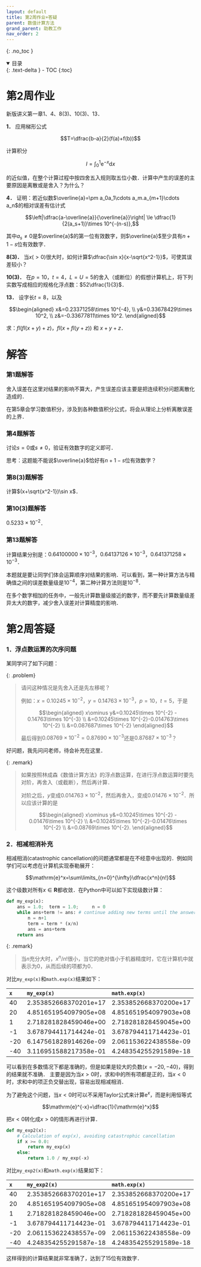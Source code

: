 ```yaml
---
layout: default
title: 第2周作业+答疑
parent: 数值计算方法
grand_parent: 助教工作
nav_order: 2
---
```


{: .no_toc }

<details open markdown="block">
  <summary>
    目录
  </summary>
  {: .text-delta }
- TOC
{:toc}
</details>

# 第2周作业

新版讲义第一章1、4、8(3)、10(3)、13．

**1．** 应用梯形公式

$$T=\dfrac{b-a}{2}(f(a)+f(b))$$

计算积分

$$I=\int_0^1\mathrm{e}^{-x}\mathrm{d}x$$

的近似值，在整个计算过程中按四舍五入规则取五位小数．计算中产生的误差的主要原因是离散或是舍入？为什么？

**4．** 证明：若近似数$\overline{a}=\pm a_0a_1\cdots a_m.a_{m+1}\cdots a_n$的相对误差有估计式

$$\left|\dfrac{a-\overline{a}}{\overline{a}}\right| \le \dfrac{1}{2(a_s+1)}\times 10^{-(n-s)},$$

其中$a_s\ne 0$是$\overline{a}$的第一位有效数字，则$\overline{a}$至少具有$n+1-s$位有效数字．

**8(3)．** 当$x(>0)$很大时，如何计算$\dfrac{\sin x}{x-\sqrt{x^2-1}}$，可使其误差较小？

**10(3)．** 在$p=10$，$t=4$，$L=U=5$的舍入（或断位）的假想计算机上，将下列实数写成相应的规格化浮点数：$52\dfrac{1}{3}$．

**13．** 设字长$t=8$，以及

$$\begin{aligned}
x&=0.23371258\times 10^{-4}, \\
y&=0.33678429\times 10^2, \\
z&=-0.33677811\times 10^2.
\end{aligned}$$

求：$fl(fl(x+y)+z)$，$fl(x+fl(y+z))$ 和 $x+y+z$．

# 解答

### 第1题解答

舍入误差在这里对结果的影响不算大，产生误差应该主要是把连续积分问题离散化造成的．

在第5章会学习数值积分，涉及到各种数值积分公式，将会从理论上分析离散误差的上界．

### 第4题解答

讨论$s=0$或$s\ne 0$，验证有效数字的定义即可．

思考：这题能不能说$\overline{a}$恰好有$n+1-s$位有效数字？

### 第8(3)题解答

计算$(x+\sqrt{x^2-1})\sin x$．


### 第10(3)题解答

$0.5233\times 10^{-2}$．

### 第13题解答

计算结果分别是：$0.64100000\times 10^{-3}$，$0.64137126\times 10^{-3}$，$0.641371258\times 10^{-3}$．

本题就是要让同学们体会运算顺序对结果的影响．可以看到，第一种计算方法与精确值之间的误差数量级是$10^{-4}$，第二种计算方法则是$10^{-8}$．

在多个数字相加的任务中，一般先计算数量级接近的数字，而不要先计算数量级差异太大的数字，减少舍入误差对计算精度的影响．




# 第2周答疑

### 1．浮点数运算的次序问题

某同学问了如下问题：

{: .problem}
> 请问这种情况是先舍入还是先左移呢？
>
> 例如：$x=0.10245\times 10^{-2}$，$y=0.14763\times 10^{-3}$，$p=10$，$t=5$，于是
> 
> $$\begin{aligned}
x\ominus y&=0.10245\times 10^{-2} - 0.14763\times 10^{-3} \\
&=0.10245\times 10^{-2}-0.014763\times 10^{-2} \\
&=0.087687\times 10^{-2}
\end{aligned}$$
>
> 最后得到$0.08769\times 10^{-2}=0.87690\times 10^{-3}$还是$0.87687\times 10^{-3}$？

好问题，我先问问老师，待会补充在这里．

{: .remark}
> 如果按照林成森《数值计算方法》的浮点数运算，在进行浮点数运算时要先对阶，再舍入（或截断），然后再计算．
> 
> 对阶之后，$y$变成$0.014763\times 10^{-2}$，然后再舍入，变成$0.01476\times 10^{-2}$．所以应该计算的是
> 
> $$\begin{aligned}
x\ominus y&=0.10245\times 10^{-2} - 0.01476\times 10^{-2} \\
&=0.10245\times 10^{-2}-0.01476\times 10^{-2} \\
&=0.08769\times 10^{-2}.
\end{aligned}$$



### 2．相减相消补充

相减相消(catastrophic cancellation)的问题通常都是在不经意中出现的．例如同学们可以考虑在计算机实现泰勒展开：

$$\mathrm{e}^x=\sum\limits_{n=0}^{\infty}\dfrac{x^n}{n!}$$

这个级数对所有$x\in\mathbf{R}$都收敛．在Python中可以如下实现级数计算：

```python
def my_exp(x):
    ans = 1.0;  term = 1.0;     n = 0
    while ans+term != ans: # continue adding new terms until the answer doesn't change
        n = n+1
        term = term * (x/n)
        ans = ans+term
    return ans
```

{: .remark}
> 当$n$充分大时，$x^n/n!$很小，当它的绝对值小于机器精度时，它在计算机中就表示为0，从而后续的项都为0．

对比``my_exp(x)``和``math.exp(x)``结果如下：

| ``x``        | ``my_exp(x)``     | ``math.exp(x)`` |
|:-------------|:------------------|:------|
| 40 | 2.353852668370201e+17 | 2.353852668370200e+17 | 
| 20 | 4.851651954097905e+08 | 4.851651954097903e+08 | 
| 1  | 2.718281828459046e+00 | 2.718281828459045e+00 | 
| -1 | 3.678794411714424e-01 | 3.678794411714423e-01 | 
|-20 | 6.147561828914626e-09 | 2.061153622438558e-09 | 
|-40 | 3.116951588217358e-01 | 4.248354255291589e-18 |

可以看到在多数情况下都是准确的，但是如果是较大的负数($x=-20,-40$)，得到的结果就不准确．
主要是因为当$x>0$时，求和中的所有项都是正的，当$x < 0$时，求和中的项正负交替出现，容易出现相减相消．

为了避免这个问题，当$x < 0$时可以不采用Taylor公式来计算$\mathrm{e}^x$，而是利用恒等式

$$\mathrm{e}^{-x}=\dfrac{1}{\mathrm{e}^x}$$

把$x < 0$转化成$x>0$的情形再进行计算．

```python
def my_exp2(x):
    # Calculation of exp(x), avoiding catastrophic cancellation
    if x >= 0.0:
        return my_exp(x)
    else:
        return 1.0 / my_exp(-x)
```

对比``my_exp2(x)``和``math.exp(x)``结果如下：

| ``x``        | ``my_exp2(x)``     | ``math.exp(x)`` |
|:-------------|:------------------|:------|
| 40 | 2.353852668370201e+17 | 2.353852668370200e+17 | 
| 20 | 4.851651954097905e+08 | 4.851651954097903e+08 | 
| 1  | 2.718281828459046e+00 | 2.718281828459045e+00 | 
| -1 | 3.678794411714423e-01 | 3.678794411714423e-01 | 
|-20 | 2.061153622438557e-09 | 2.061153622438558e-09 | 
|-40 | 4.248354255291587e-18 | 4.248354255291589e-18 |

这样得到的计算结果就非常准确了，达到了15位有效数字．








